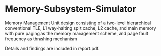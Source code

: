 # Memory-Subsystem-Simulator
Memory Management Unit design consisting of a two-level hierarchical conventional TLB, L1 way-halting split cache, L2 cache, and main memory with pure paging as the memory management scheme, and page fault frequency as thrashing mechanism

Details and findings are included in report.pdf.
